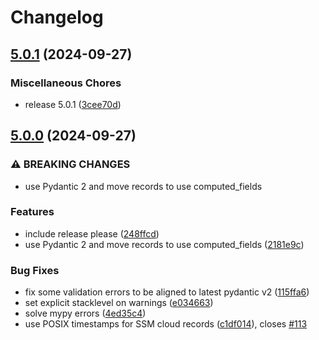 # Changelog

## [5.0.1](https://github.com/IFCA-Advanced-Computing/caso/compare/v5.0.0...v5.0.1) (2024-09-27)


### Miscellaneous Chores

* release 5.0.1 ([3cee70d](https://github.com/IFCA-Advanced-Computing/caso/commit/3cee70d1c1f7e5f4dd38f57eed8e18521bf0285a))

## [5.0.0](https://github.com/IFCA-Advanced-Computing/caso/compare/4.1.1...v5.0.0) (2024-09-27)


### ⚠ BREAKING CHANGES

* use Pydantic 2 and move records to use computed_fields

### Features

* include release please ([248ffcd](https://github.com/IFCA-Advanced-Computing/caso/commit/248ffcd33dee010164e57ce1e209371fd1f0b9e1))
* use Pydantic 2 and move records to use computed_fields ([2181e9c](https://github.com/IFCA-Advanced-Computing/caso/commit/2181e9cbd2fc853bde7efd2191499ceaa5dcab49))


### Bug Fixes

* fix some validation errors to be aligned to latest pydantic v2 ([115ffa6](https://github.com/IFCA-Advanced-Computing/caso/commit/115ffa62c5ac62c8fc7932d984a29ab8048dd29c))
* set explicit stacklevel on warnings ([e034663](https://github.com/IFCA-Advanced-Computing/caso/commit/e034663510b5c6b4edf34ed36ad3e9fc51a362f9))
* solve mypy errors ([4ed35c4](https://github.com/IFCA-Advanced-Computing/caso/commit/4ed35c41da1e7b8c585dcb0477473fefef03a87b))
* use POSIX timestamps for SSM cloud records ([c1df014](https://github.com/IFCA-Advanced-Computing/caso/commit/c1df014973442dfd7537fbeb179c51bf582b8a13)), closes [#113](https://github.com/IFCA-Advanced-Computing/caso/issues/113)
